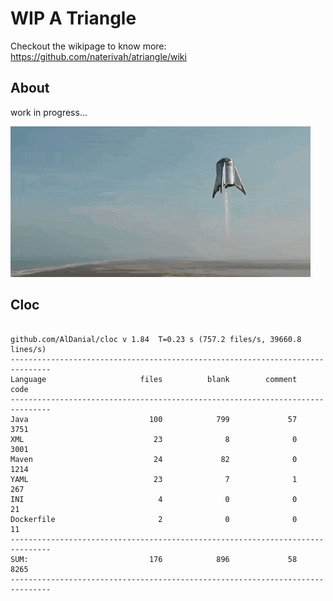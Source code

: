 # WIP A Triangle

  Checkout the wikipage to know more: https://github.com/naterivah/atriangle/wiki

  ## About
  work in progress...

  ![Screenshot](./docs/starhopper.gif?raw=true?style=center)

  ## Cloc 
 ``` 
 
github.com/AlDanial/cloc v 1.84  T=0.23 s (757.2 files/s, 39660.8 lines/s)
-------------------------------------------------------------------------------
Language                     files          blank        comment           code
-------------------------------------------------------------------------------
Java                           100            799             57           3751
XML                             23              8              0           3001
Maven                           24             82              0           1214
YAML                            23              7              1            267
INI                              4              0              0             21
Dockerfile                       2              0              0             11
-------------------------------------------------------------------------------
SUM:                           176            896             58           8265
------------------------------------------------------------------------------- 
 ```
